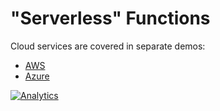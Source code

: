 # "Serverless" Functions

Cloud services are covered in separate demos:

- [AWS](https://docs.sheetjs.com/docs/demos/aws)
- [Azure](https://docs.sheetjs.com/docs/demos/azure)

[![Analytics](https://ga-beacon.appspot.com/UA-36810333-1/SheetJS/js-xlsx?pixel)](https://github.com/SheetJS/js-xlsx)

